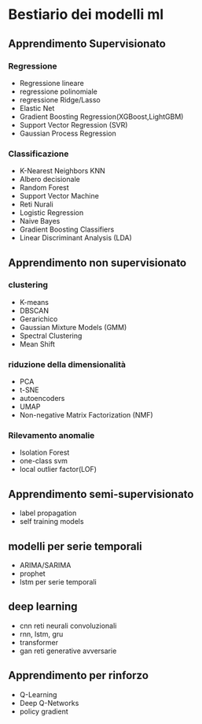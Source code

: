 # Bestiario dei modelli ml

## Apprendimento Supervisionato

### Regressione

- Regressione lineare
- regressione polinomiale
- regressione Ridge/Lasso
- Elastic Net
- Gradient Boosting Regression(XGBoost,LightGBM)
- Support Vector Regression (SVR)
- Gaussian Process Regression

### Classificazione

- K-Nearest Neighbors KNN
- Albero decisionale
- Random Forest
- Support Vector Machine
- Reti Nurali
- Logistic Regression
- Naive Bayes
- Gradient Boosting Classifiers
- Linear Discriminant Analysis (LDA)

## Apprendimento non supervisionato

### clustering

- K-means
- DBSCAN
- Gerarichico
- Gaussian Mixture Models (GMM)
- Spectral Clustering
- Mean Shift

### riduzione della dimensionalità

- PCA
- t-SNE
- autoencoders
- UMAP
- Non-negative Matrix Factorization (NMF)

### Rilevamento anomalie

- Isolation Forest
- one-class svm
- local outlier factor(LOF)

## Apprendimento semi-supervisionato

- label propagation
- self training models

## modelli per serie temporali

- ARIMA/SARIMA
- prophet
- lstm per serie temporali

## deep learning

- cnn reti neurali convoluzionali
- rnn, lstm, gru
- transformer
- gan reti generative avversarie

## Apprendimento per rinforzo

- Q-Learning
- Deep Q-Networks
- policy gradient
